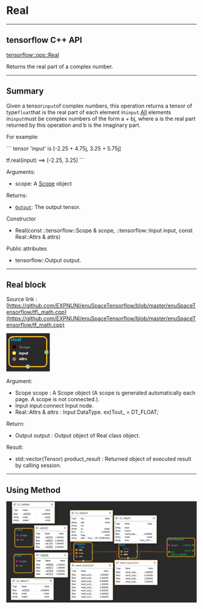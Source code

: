 # Real

---

## tensorflow C++ API

[tensorflow::ops::Real](https://www.tensorflow.org/api_docs/cc/class/tensorflow/ops/real)

Returns the real part of a complex number.

---

## Summary

Given a tensor`input`of complex numbers, this operation returns a tensor of type`float`that is the real part of each element in`input`.[All](https://www.tensorflow.org/api_docs/cc/class/tensorflow/ops/all.html#classtensorflow_1_1ops_1_1_all) elements in`input`must be complex numbers of the form a + bj, where a is the real part returned by this operation and b is the imaginary part.

For example:

\`\`\` tensor 'input' is \[-2.25 + 4.75j, 3.25 + 5.75j\]

tf.real\(input\) ==&gt; \[-2.25, 3.25\] \`\`\`

Arguments:

* scope: A [Scope](https://www.tensorflow.org/api_docs/cc/class/tensorflow/scope.html#classtensorflow_1_1_scope) object

Returns:

* [`Output`](https://www.tensorflow.org/api_docs/cc/class/tensorflow/output.html#classtensorflow_1_1_output): The output tensor.

Constructor

* Real\(const ::tensorflow::Scope & scope, ::tensorflow::Input input, const Real::Attrs & attrs\) 

Public attributes

* tensorflow::Output output.

---

## Real block

Source link : [https://github.com/EXPNUNI/enuSpaceTensorflow/blob/master/enuSpaceTensorflow/tf\_math.cpp](https://github.com/EXPNUNI/enuSpaceTensorflow/blob/master/enuSpaceTensorflow/tf_math.cpp)

![](/assets/math_Real_Symbol.png)

Argument:

* Scope scope : A Scope object \(A scope is generated automatically each page. A scope is not connected.\).
* Input input:connect  Input node.
* Real::Attrs & attrs : Input DataType. ex\)Tout\_ = DT\_FLOAT;

Return:

* Output output : Output object of Real class object.

Result:

* std::vector\(Tensor\) product\_result : Returned object of executed result by calling session.

---

## Using Method

![](/assets/math_Real_Method.png)

